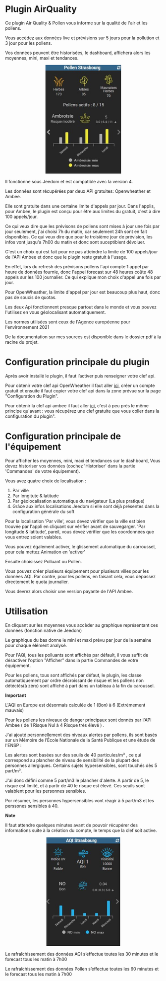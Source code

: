 # Plugin AirQuality

Ce plugin Air Quality & Pollen vous informe sur la qualité de l'air et les pollens.

Vous accèdez aux données live et prévisions sur 5 jours pour la pollution et 3 jour pour les pollens.

Vos données peuvent être historisées, le dashboard, affichera alors les moyennes, mini, maxi et tendances.

<p align="center">
  <img height="350" src="https://github.com/OlivierMongeot/airquality/blob/Master/docs/photos/pollen.jpg">
</p>

Il fonctionne sous Jeedom et est compatible avec la version 4.

Les données sont récupérées par deux API gratuites: Openwheather et Ambee.

Elle sont gratuite dans une certaine limite d'appels par jour. Dans l'applis, pour Ambee, le plugin est conçu pour être aux limites du gratuit, c'est à dire 100 appels/jour.

Ce qui veux dire que les prévisons de pollens sont mises à jour une fois par jour seulement, j'ai choisi 7h du matin, car seulement 24h sont en fait disponibles. Ce qui veux dire que pour le troisième jour de prévision, les infos vont jusqu'a 7h00 du matin et donc sont suceptiblent dévoluer.

C'est un choix qui est fait pour ne pas atteindre la limite de 100 appels/jour de l'API Ambee et donc que le plugin reste gratuit à l'usage. 

En effet, lors du refresh des prévisons pollens l'api compte 1 appel par heure de données fournie, donc l'appel forecast sur 48 heures coûte 48 appels sur les 100 journalier. Ce qui explique mon choix d'appel une fois par jour.  

Pour OpenWheather, la limite d'appel par jour est beaucoup plus haut, donc pas de soucis de quotas. 

Les deux Api fonctionnent presque partout dans le monde et vous pouvez l'utilisez en vous géolocalisant automatiquement.

Les normes utilisées sont ceux de l'Agence européenne pour l'environnement 2021

De la documentation sur mes sources est disponible dans le dossier pdf à la racine du projet.

# Configuration principale du plugin

Après avoir installé le plugin, il faut l’activer puis renseigner votre clef api.

Pour obtenir votre clef api OpenWheather il faut aller [ici](https://home.openweathermap.org), créer un compte gratuit et ensuite il faut copier votre clef api dans la zone prévue sur la page "Configuration du Plugin".

Pour obtenir la clef api ambee il faut aller [ici](https://api-dashboard.getambee.com/#/signup), c'est à peu près le même principe qu'avant : vous récupérez une clef  gratuite que vous coller dans la configuration du plugin".

# Configuration principale de l'équipement

Pour afficher les moyennes, mini, maxi et tendances sur le dashboard, Vous devez historiser vos données (cochez 'Historiser' dans la partie 'Commandes' de votre équipement).   

Vous avez quatre choix de localisation : 

1. Par ville 
2. Par longitute & latitude
3. Par géolocalisation automatique du navigateur (La plus pratique)
4. Grâce aux infos localisations Jeedom si elle sont déjà présentes dans la configuration générale du soft

Pour la localisation 'Par ville', vous devez vérifier que la ville est bien trouvée par l'appli en cliquant sur vérifier avant de sauvegarger. 
'Par longitude & latitude', pareil, vous devez vérifier que les coordonnées que vous entrez soient valables.

Vous pouvez également activer, le glissement automatique du carroussel, pour cela mettez Animation en 'activer' 

Ensuite choisissez Polluant ou Pollen. 

Vous pouvez créer plusieurs équipement pour plusieurs villes pour les données AQI. Par contre, pour les pollens, en faisant cela, vous dépassez directement le quota journalier. 

Vous devrez alors choisir une version payante de l'API Ambee.

# Utilisation

En cliquant sur les moyennes vous accèder au graphique représentant ces données (fonction native de Jeedom)

Le graphique du bas donne le mini et maxi prévu par jour de la semaine pour chaque élément analysé.  

Pour l'AQI, tous les polluants sont affichés par défault, il vous suffit de désactiver l'option "Afficher" dans la partie Commandes de votre équipement.   

Pour les pollens, tous sont affichés par défaut, le plugin, les classe automatiquement par ordre décroissant de risque et les pollens non détéctés(à zéro) sont affiché à part dans un tableau à la fin du caroussel.  


**Important**

L'AQI en Europe est désormais calculée de 1 (Bon) à 6 (Extrèmement mauvais)

Pour les pollens les niveaux de danger principaux sont donnés par l'API Ambee ( de 1 Risque Nul à 4 Risque très élevé ) .

J'ai ajouté personnellement des niveaux alertes par pollens, ils sont basés sur un Mémoire de l’École Nationale de la Santé Publique et une étude de l'ENSP  :

Les alertes sont basées sur des seuils de 40 particules/m³ , ce qui correspond au plancher de niveau de sensibilité de la plupart des personnes allergiques. Certains sujets hypersensibles, sont touchés dès 5 part/m³.  

J'ai donc défini comme 5 part/m3 le plancher d'alerte. A partir de 5, le risque est limité, et à partir de 40 le risque est élevé. Ces seuils sont valablent pour les personnes sensibles.

Por résumer, les personnes hypersensibles vont réagir à 5 part/m3 et les perssones sensibles à 40.  

**Note**

Il faut attendre quelques minutes avant de pouvoir récupérer des informations suite à la création du compte, le temps que la clef soit active.

<p align="center">
  <img height="350" src="https://github.com/OlivierMongeot/airquality/blob/Master/docs/photos/aqi.jpg">
</p>

Le rafraîchissement des données AQI s’effectue toutes les 30 minutes et le forecast tous les matin à 7h00

Le rafraîchissement des données Pollen s’effectue toutes les 60 minutes et le forecast tous les matin à 7h00


